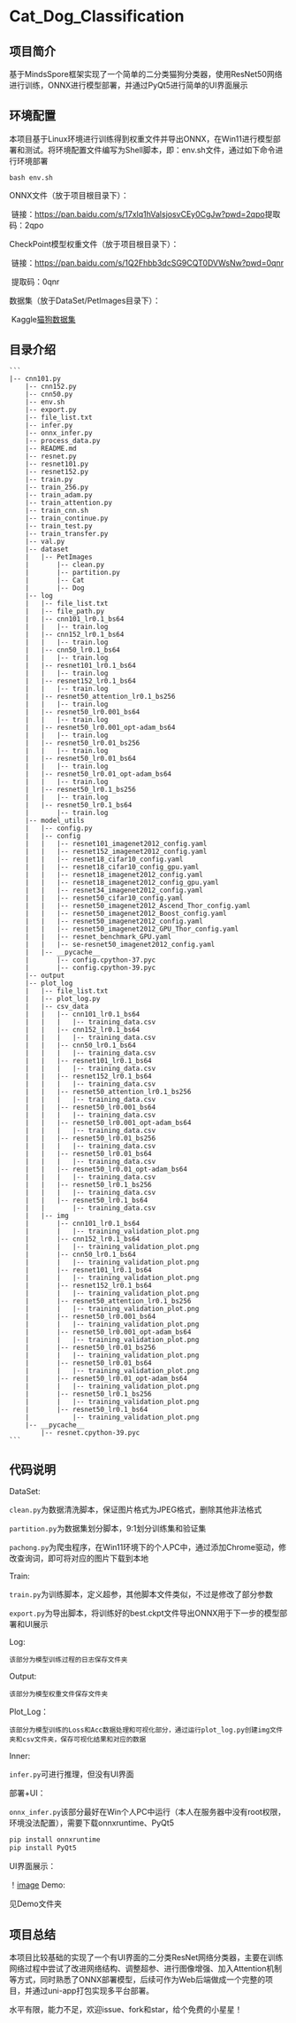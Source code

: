 # Cat_Dog_Classification

## 项目简介

基于MindsSpore框架实现了一个简单的二分类猫狗分类器，使用ResNet50网络进行训练，ONNX进行模型部署，并通过PyQt5进行简单的UI界面展示

## 环境配置

本项目基于Linux环境进行训练得到权重文件并导出ONNX，在Win11进行模型部署和测试。将环境配置文件编写为Shell脚本，即：env.sh文件，通过如下命令进行环境部署

~~~shell
bash env.sh
~~~

ONNX文件（放于项目根目录下）：

​	链接：https://pan.baidu.com/s/17xlq1hValsjosvCEy0CgJw?pwd=2qpo 
​	提取码：2qpo

CheckPoint模型权重文件（放于项目根目录下）：

​	链接：https://pan.baidu.com/s/1Q2Fhbb3dcSG9CQT0DVWsNw?pwd=0qnr 

​	提取码：0qnr

数据集（放于DataSet/PetImages目录下）：

​	Kaggle[猫狗数据集](https://www.microsoft.com/en-us/download/confirmation.aspx?id=54765)

## 目录介绍

    ```
    |-- cnn101.py
    ​    |-- cnn152.py
    ​    |-- cnn50.py
    ​    |-- env.sh
    ​    |-- export.py
    ​    |-- file_list.txt
    ​    |-- infer.py
    ​    |-- onnx_infer.py
    ​    |-- process_data.py
    ​    |-- README.md
    ​    |-- resnet.py
    ​    |-- resnet101.py
    ​    |-- resnet152.py
    ​    |-- train.py
    ​    |-- train_256.py
    ​    |-- train_adam.py
    ​    |-- train_attention.py
    ​    |-- train_cnn.sh
    ​    |-- train_continue.py
    ​    |-- train_test.py
    ​    |-- train_transfer.py
    ​    |-- val.py
    ​    |-- dataset
    ​    |   |-- PetImages
    ​    |       |-- clean.py
    ​    |       |-- partition.py
    ​    |       |-- Cat
    ​    |       |-- Dog
    ​    |-- log
    ​    |   |-- file_list.txt
    ​    |   |-- file_path.py
    ​    |   |-- cnn101_lr0.1_bs64
    ​    |   |   |-- train.log
    ​    |   |-- cnn152_lr0.1_bs64
    ​    |   |   |-- train.log
    ​    |   |-- cnn50_lr0.1_bs64
    ​    |   |   |-- train.log
    ​    |   |-- resnet101_lr0.1_bs64
    ​    |   |   |-- train.log
    ​    |   |-- resnet152_lr0.1_bs64
    ​    |   |   |-- train.log
    ​    |   |-- resnet50_attention_lr0.1_bs256
    ​    |   |   |-- train.log
    ​    |   |-- resnet50_lr0.001_bs64
    ​    |   |   |-- train.log
    ​    |   |-- resnet50_lr0.001_opt-adam_bs64
    ​    |   |   |-- train.log
    ​    |   |-- resnet50_lr0.01_bs256
    ​    |   |   |-- train.log
    ​    |   |-- resnet50_lr0.01_bs64
    ​    |   |   |-- train.log
    ​    |   |-- resnet50_lr0.01_opt-adam_bs64
    ​    |   |   |-- train.log
    ​    |   |-- resnet50_lr0.1_bs256
    ​    |   |   |-- train.log
    ​    |   |-- resnet50_lr0.1_bs64
    ​    |       |-- train.log
    ​    |-- model_utils
    ​    |   |-- config.py
    ​    |   |-- config
    ​    |   |   |-- resnet101_imagenet2012_config.yaml
    ​    |   |   |-- resnet152_imagenet2012_config.yaml
    ​    |   |   |-- resnet18_cifar10_config.yaml
    ​    |   |   |-- resnet18_cifar10_config_gpu.yaml
    ​    |   |   |-- resnet18_imagenet2012_config.yaml
    ​    |   |   |-- resnet18_imagenet2012_config_gpu.yaml
    ​    |   |   |-- resnet34_imagenet2012_config.yaml
    ​    |   |   |-- resnet50_cifar10_config.yaml
    ​    |   |   |-- resnet50_imagenet2012_Ascend_Thor_config.yaml
    ​    |   |   |-- resnet50_imagenet2012_Boost_config.yaml
    ​    |   |   |-- resnet50_imagenet2012_config.yaml
    ​    |   |   |-- resnet50_imagenet2012_GPU_Thor_config.yaml
    ​    |   |   |-- resnet_benchmark_GPU.yaml
    ​    |   |   |-- se-resnet50_imagenet2012_config.yaml
    ​    |   |-- __pycache__
    ​    |       |-- config.cpython-37.pyc
    ​    |       |-- config.cpython-39.pyc
    ​    |-- output
    ​    |-- plot_log
    ​    |   |-- file_list.txt
    ​    |   |-- plot_log.py
    ​    |   |-- csv_data
    ​    |   |   |-- cnn101_lr0.1_bs64
    ​    |   |   |   |-- training_data.csv
    ​    |   |   |-- cnn152_lr0.1_bs64
    ​    |   |   |   |-- training_data.csv
    ​    |   |   |-- cnn50_lr0.1_bs64
    ​    |   |   |   |-- training_data.csv
    ​    |   |   |-- resnet101_lr0.1_bs64
    ​    |   |   |   |-- training_data.csv
    ​    |   |   |-- resnet152_lr0.1_bs64
    ​    |   |   |   |-- training_data.csv
    ​    |   |   |-- resnet50_attention_lr0.1_bs256
    ​    |   |   |   |-- training_data.csv
    ​    |   |   |-- resnet50_lr0.001_bs64
    ​    |   |   |   |-- training_data.csv
    ​    |   |   |-- resnet50_lr0.001_opt-adam_bs64
    ​    |   |   |   |-- training_data.csv
    ​    |   |   |-- resnet50_lr0.01_bs256
    ​    |   |   |   |-- training_data.csv
    ​    |   |   |-- resnet50_lr0.01_bs64
    ​    |   |   |   |-- training_data.csv
    ​    |   |   |-- resnet50_lr0.01_opt-adam_bs64
    ​    |   |   |   |-- training_data.csv
    ​    |   |   |-- resnet50_lr0.1_bs256
    ​    |   |   |   |-- training_data.csv
    ​    |   |   |-- resnet50_lr0.1_bs64
    ​    |   |       |-- training_data.csv
    ​    |   |-- img
    ​    |       |-- cnn101_lr0.1_bs64
    ​    |       |   |-- training_validation_plot.png
    ​    |       |-- cnn152_lr0.1_bs64
    ​    |       |   |-- training_validation_plot.png
    ​    |       |-- cnn50_lr0.1_bs64
    ​    |       |   |-- training_validation_plot.png
    ​    |       |-- resnet101_lr0.1_bs64
    ​    |       |   |-- training_validation_plot.png
    ​    |       |-- resnet152_lr0.1_bs64
    ​    |       |   |-- training_validation_plot.png
    ​    |       |-- resnet50_attention_lr0.1_bs256
    ​    |       |   |-- training_validation_plot.png
    ​    |       |-- resnet50_lr0.001_bs64
    ​    |       |   |-- training_validation_plot.png
    ​    |       |-- resnet50_lr0.001_opt-adam_bs64
    ​    |       |   |-- training_validation_plot.png
    ​    |       |-- resnet50_lr0.01_bs256
    ​    |       |   |-- training_validation_plot.png
    ​    |       |-- resnet50_lr0.01_bs64
    ​    |       |   |-- training_validation_plot.png
    ​    |       |-- resnet50_lr0.01_opt-adam_bs64
    ​    |       |   |-- training_validation_plot.png
    ​    |       |-- resnet50_lr0.1_bs256
    ​    |       |   |-- training_validation_plot.png
    ​    |       |-- resnet50_lr0.1_bs64
    ​    |           |-- training_validation_plot.png
    ​    |-- __pycache__
    ​        |-- resnet.cpython-39.pyc
    ```



## 代码说明

DataSet:

`clean.py`为数据清洗脚本，保证图片格式为JPEG格式，删除其他非法格式

`partition.py`为数据集划分脚本，9:1划分训练集和验证集

`pachong.py`为爬虫程序，在Win11环境下的个人PC中，通过添加Chrome驱动，修改查询词，即可将对应的图片下载到本地

Train:

`train.py`为训练脚本，定义超参，其他脚本文件类似，不过是修改了部分参数

`export.py`为导出脚本，将训练好的best.ckpt文件导出ONNX用于下一步的模型部署和UI展示

Log:

`该部分为模型训练过程的日志保存文件夹`

Output:

`该部分为模型权重文件保存文件夹`

 Plot_Log：

`该部分为模型训练的Loss和Acc数据处理和可视化部分，通过运行plot_log.py创建img文件夹和csv文件夹，保存可视化结果和对应的数据`

Inner:

`infer.py`可进行推理，但没有UI界面

部署+UI：

`onnx_infer.py`该部分最好在Win个人PC中运行（本人在服务器中没有root权限，环境没法配置），需要下载onnxruntime、PyQt5

```cmd
pip install onnxruntime
pip install PyQt5
```

UI界面展示：

！[image](https://github.com/hujingbin1/Cat_Dog_Classification/blob/main/README.assets/image-20240113151650682.png)
Demo:

见Demo文件夹

## 项目总结

本项目比较基础的实现了一个有UI界面的二分类ResNet网络分类器，主要在训练网络过程中尝试了改进网络结构、调整超参、进行图像增强、加入Attention机制等方式，同时熟悉了ONNX部署模型，后续可作为Web后端做成一个完整的项目，并通过uni-app打包实现多平台部署。

水平有限，能力不足，欢迎issue、fork和star，给个免费的小星星！


